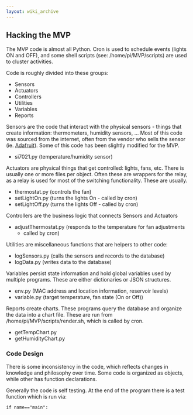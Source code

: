 ```yaml
---
layout: wiki_archive
---
```


## Hacking the MVP

The MVP code is almost all Python. Cron is used to schedule events
(lights ON and OFF), and some shell scripts (see: /home/pi/MVP/scripts)
are used to cluster activities.

Code is roughly divided into these groups:

  - Sensors
  - Actuators
  - Controllers
  - Utilities
  - Variables
  - Reports

Sensors are the code that interact with the physical sensors - things
that create information: thermometers, humidity sensors, ... Most of
this code was sourced from the internet, often from the vendor who sells
the sensor (ie. [Adafruit](https://www.adafruit.com/)). Some of this
code has been slightly modified for the MVP.

  - si7021.py (temperature/humidity sensor)

Actuators are physical things that get controlled: lights, fans, etc.
There is usually one or more files per object. Often these are wrappers
for the relay, as a relay is used for most of the switching
functionality. These are usually.

  - thermostat.py (controls the fan)
  - setLightOn.py (turns the lights On - called by cron)
  - setLightOff.py (turns the lights Off - called by cron)

Controllers are the business logic that connects Sensors and Actuators

  - adjustThermostat.py (responds to the temperature for fan adjustments
    - called by cron)

Utilities are miscellaneous functions that are helpers to other code:

  - logSensors.py (calls the sensors and records to the database)
  - logData.py (writes data to the database)

Variables persist state information and hold global variables used by
multiple programs. These are either dictionaries or JSON structures.

  - env.py (MAC address and location information, reservoir levels)
  - variable.py (target temperature, fan state (On or Off))

Reports create charts. These programs query the database and organize
the data into a chart file. These are run from
/home/pi/MVP/scripts/render.sh, which is called by cron.

  - getTempChart.py
  - getHumidityChart.py

### Code Design

There is some inconsistency in the code, which reflects changes in
knowledge and philosophy over time. Some code is organized as objects,
while other has function declarations.

Generally the code is self testing. At the end of the program there is a
test function which is run via:

` if name=="main":  `
